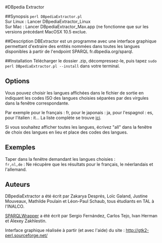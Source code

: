 #DBpedia Extractor

##Synopsis
`perl DBpediaExtractor.pl`  
Sur Linux : Lancer DBpediaExtractor_Linux  
Sur Mac : Lancer DBpediaExtractor_Max.app (ne fonctionne que sur les versions précédant MacOSX 10.5 exclue.  

##Description
DBExtractor est un programme avec une interface graphique permettant d'extraire des entités nommées dans toutes les langues disponibles à partir de l'endpoint SPARQL fr.dbpedia.org/sparql.

##Installation
Télécharger le dossier .zip, décompressez-le, puis tapez `sudo perl DBpediaExtractor.pl --install` dans votre terminal.

## Options
Vous pouvez choisir les langues affichées dans le fichier de sortie en indiquant les codes ISO des langues choisies séparées par des virgules dans la fenêtre correspondante.  
  
Par exemple pour le français : fr, pour le japonais : ja, pour l'espagnol : es, pour l'italien : it... La liste complète se trouve [ici](https://fr.wikipedia.org/wiki/Liste_des_codes_ISO_639-1).
  
Si vous souhaitez afficher toutes les langues, écrivez "all" dans la fenêtre de choix des langues en lieu et place des codes des langues.  

## Exemples

Taper dans la fenêtre demandant les langues choisies :  
`fr,nl,de` : Ne récupère que les résultats pour le français, le néerlandais et l'allemand.

## Auteurs
DBpediaExtractor a été écrit par Zakarya Després, Loïc Galand, Justine Mouveaux, Mathilde Poulain et Léon-Paul Schaub, tous étudiants en TAL à l'INALCO.

[SPARQLWrapper](https://rdflib.github.io/sparqlwrapper/) a été écrit par Sergio Fernández, Carlos Tejo, Ivan Herman et Alexey Zakhlestin.

Interface graphique réalisée à partir (et avec l'aide) du site : http://gtk2-perl.sourceforge.net/
